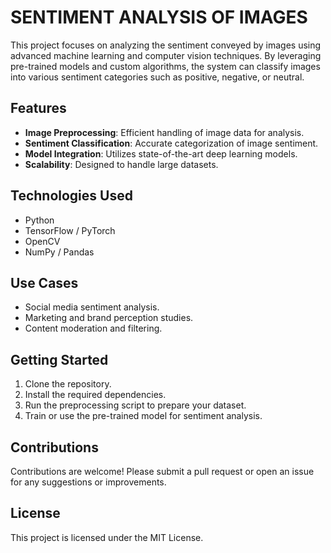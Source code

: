 # SENTIMENT ANALYSIS OF IMAGES
This project focuses on analyzing the sentiment conveyed by images using advanced machine learning and computer vision techniques. By leveraging pre-trained models and custom algorithms, the system can classify images into various sentiment categories such as positive, negative, or neutral. 

## Features
- **Image Preprocessing**: Efficient handling of image data for analysis.
- **Sentiment Classification**: Accurate categorization of image sentiment.
- **Model Integration**: Utilizes state-of-the-art deep learning models.
- **Scalability**: Designed to handle large datasets.

## Technologies Used
- Python
- TensorFlow / PyTorch
- OpenCV
- NumPy / Pandas

## Use Cases
- Social media sentiment analysis.
- Marketing and brand perception studies.
- Content moderation and filtering.

## Getting Started
1. Clone the repository.
2. Install the required dependencies.
3. Run the preprocessing script to prepare your dataset.
4. Train or use the pre-trained model for sentiment analysis.

## Contributions
Contributions are welcome! Please submit a pull request or open an issue for any suggestions or improvements.

## License
This project is licensed under the MIT License.